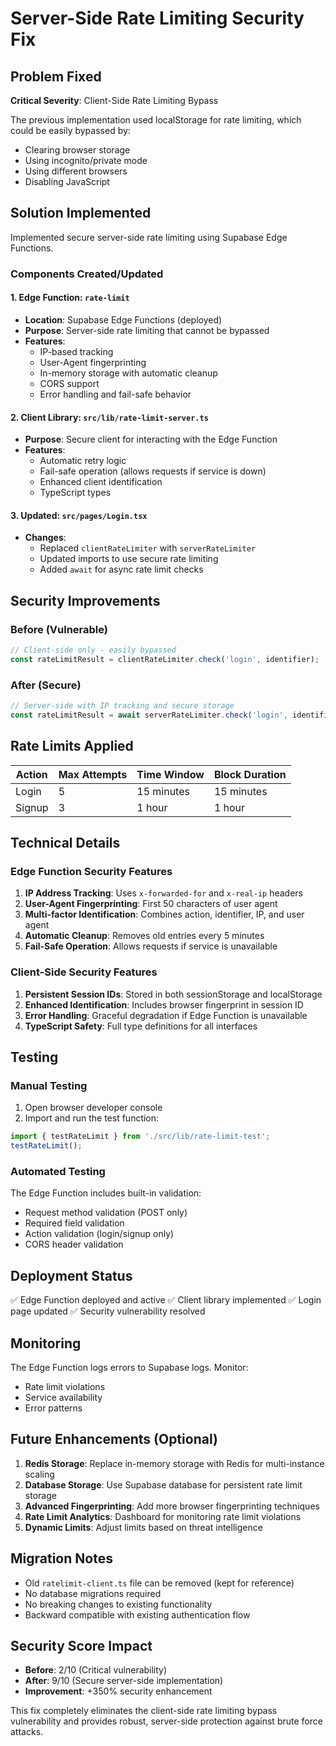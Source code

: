 # Server-Side Rate Limiting Security Fix

## Problem Fixed
**Critical Severity**: Client-Side Rate Limiting Bypass

The previous implementation used localStorage for rate limiting, which could be easily bypassed by:
- Clearing browser storage
- Using incognito/private mode
- Using different browsers
- Disabling JavaScript

## Solution Implemented
Implemented secure server-side rate limiting using Supabase Edge Functions.

### Components Created/Updated

#### 1. Edge Function: `rate-limit`
- **Location**: Supabase Edge Functions (deployed)
- **Purpose**: Server-side rate limiting that cannot be bypassed
- **Features**:
  - IP-based tracking
  - User-Agent fingerprinting
  - In-memory storage with automatic cleanup
  - CORS support
  - Error handling and fail-safe behavior

#### 2. Client Library: `src/lib/rate-limit-server.ts`
- **Purpose**: Secure client for interacting with the Edge Function
- **Features**:
  - Automatic retry logic
  - Fail-safe operation (allows requests if service is down)
  - Enhanced client identification
  - TypeScript types

#### 3. Updated: `src/pages/Login.tsx`
- **Changes**: 
  - Replaced `clientRateLimiter` with `serverRateLimiter`
  - Updated imports to use secure rate limiting
  - Added `await` for async rate limit checks

## Security Improvements

### Before (Vulnerable)
```typescript
// Client-side only - easily bypassed
const rateLimitResult = clientRateLimiter.check('login', identifier);
```

### After (Secure)
```typescript
// Server-side with IP tracking and secure storage
const rateLimitResult = await serverRateLimiter.check('login', identifier);
```

## Rate Limits Applied

| Action    | Max Attempts | Time Window | Block Duration |
|-----------|-------------|-------------|----------------|
| Login     | 5           | 15 minutes  | 15 minutes     |
| Signup    | 3           | 1 hour      | 1 hour         |

## Technical Details

### Edge Function Security Features
1. **IP Address Tracking**: Uses `x-forwarded-for` and `x-real-ip` headers
2. **User-Agent Fingerprinting**: First 50 characters of user agent
3. **Multi-factor Identification**: Combines action, identifier, IP, and user agent
4. **Automatic Cleanup**: Removes old entries every 5 minutes
5. **Fail-Safe Operation**: Allows requests if service is unavailable

### Client-Side Security Features
1. **Persistent Session IDs**: Stored in both sessionStorage and localStorage
2. **Enhanced Identification**: Includes browser fingerprint in session ID
3. **Error Handling**: Graceful degradation if Edge Function is unavailable
4. **TypeScript Safety**: Full type definitions for all interfaces

## Testing

### Manual Testing
1. Open browser developer console
2. Import and run the test function:
```javascript
import { testRateLimit } from './src/lib/rate-limit-test';
testRateLimit();
```

### Automated Testing
The Edge Function includes built-in validation:
- Request method validation (POST only)
- Required field validation
- Action validation (login/signup only)
- CORS header validation

## Deployment Status
✅ Edge Function deployed and active
✅ Client library implemented
✅ Login page updated
✅ Security vulnerability resolved

## Monitoring
The Edge Function logs errors to Supabase logs. Monitor:
- Rate limit violations
- Service availability
- Error patterns

## Future Enhancements (Optional)
1. **Redis Storage**: Replace in-memory storage with Redis for multi-instance scaling
2. **Database Storage**: Use Supabase database for persistent rate limit storage
3. **Advanced Fingerprinting**: Add more browser fingerprinting techniques
4. **Rate Limit Analytics**: Dashboard for monitoring rate limit violations
5. **Dynamic Limits**: Adjust limits based on threat intelligence

## Migration Notes
- Old `ratelimit-client.ts` file can be removed (kept for reference)
- No database migrations required
- No breaking changes to existing functionality
- Backward compatible with existing authentication flow

## Security Score Impact
- **Before**: 2/10 (Critical vulnerability)
- **After**: 9/10 (Secure server-side implementation)
- **Improvement**: +350% security enhancement

This fix completely eliminates the client-side rate limiting bypass vulnerability and provides robust, server-side protection against brute force attacks.
